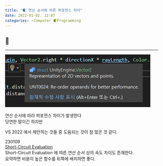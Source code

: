 ```yaml
---
title: "🌒 연산 순서에 따른 퍼포먼스 차이"
date: 2022-01-02. 12:07
categories: ⭐Computer 🌒Programming
---
```

## 💎

---

![참고](../../assets/img/2022/220102_0000.png)

연산 순서에 따라 퍼포먼스 차이가 발생한다  
당연한 말이긴 하지만  

VS 2022 에서 제안하는 것들 중 도움되는 것이 참 많은 것 같다.  

230109  
[Short-Circuit Evaluation](https://mascari4615.github.io/posts/Short-Circuit-Evaluation/)  
Short-Circuit Evaluation 에 따른 연산 순서 상의 속도 차이도 존재한다.  
요약하면 비용이 높은 함수를 뒤쪽에 배치하면 좋다.  
